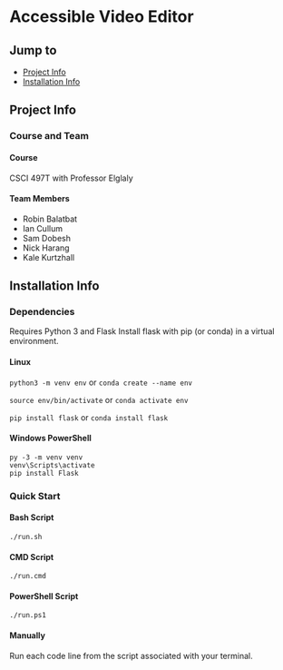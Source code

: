 # Accessible Video Editor
## Jump to
* [Project Info](#project-info "Goto project-info")
* [Installation Info](#installation-info "Goto installation-info")

## Project Info
### Course and Team
#### Course
CSCI 497T with Professor Elglaly
#### Team Members
- Robin Balatbat
- Ian Cullum
- Sam Dobesh
- Nick Harang
- Kale Kurtzhall


## Installation Info
### Dependencies
Requires Python 3 and Flask
Install flask with pip (or conda) in a virtual environment.

#### Linux
`python3 -m venv env` or `conda create --name env`

`source env/bin/activate` or `conda activate env`

`pip install flask` or `conda install flask`

#### Windows PowerShell
```
py -3 -m venv venv
venv\Scripts\activate
pip install Flask
```

### Quick Start

#### Bash Script
```
./run.sh
```

#### CMD Script
```
./run.cmd
```

#### PowerShell Script
```
./run.ps1
```

#### Manually
Run each code line from the script associated with your terminal.